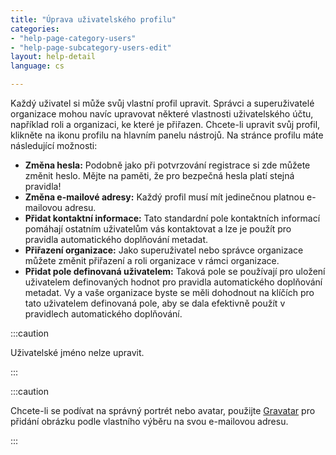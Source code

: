 ```yaml
---
title: "Úprava uživatelského profilu"
categories:
- "help-page-category-users"
- "help-page-subcategory-users-edit"
layout: help-detail
language: cs

---
```


Každý uživatel si může svůj vlastní profil upravit. Správci a superuživatelé organizace mohou navíc upravovat některé vlastnosti uživatelského účtu, například roli a organizaci, ke které je přiřazen. Chcete-li upravit svůj profil, klikněte na ikonu profilu na hlavním panelu nástrojů. Na stránce profilu máte následující možnosti:

- **Změna hesla:** Podobně jako při potvrzování registrace si zde můžete změnit heslo. Mějte na paměti, že pro bezpečná hesla platí stejná pravidla!
- **Změna e-mailové adresy:** Každý profil musí mít jedinečnou platnou e-mailovou adresu.
- **Přidat kontaktní informace:** Tato standardní pole kontaktních informací pomáhají ostatním uživatelům vás kontaktovat a lze je použít pro pravidla automatického doplňování metadat.
- **Přiřazení organizace:** Jako superuživatel nebo správce organizace můžete změnit přiřazení a roli organizace v rámci organizace.
- **Přidat pole definovaná uživatelem:** Taková pole se používají pro uložení uživatelem definovaných hodnot pro pravidla automatického doplňování metadat. Vy a vaše organizace byste se měli dohodnout na klíčích pro tato uživatelem definovaná pole, aby se dala efektivně použít v pravidlech automatického doplňování.

:::caution

Uživatelské jméno nelze upravit.

:::

:::caution

Chcete-li se podívat na správný portrét nebo avatar, použijte <a class="alert-link" href="http://www.gravatar.com/" target="_blank">Gravatar</a> pro přidání obrázku podle vlastního výběru na svou e-mailovou adresu.

:::